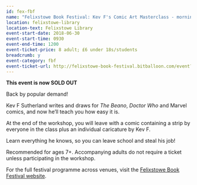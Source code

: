 ```yaml
---
id: fex-fbf
name: "Felixstowe Book Festival: Kev F's Comic Art Masterclass - morning session - SOLD OUT"
location: felixstowe-library
location-text: Felixstowe Library
event-start-date: 2018-06-30
event-start-time: 0930
event-end-time: 1200
event-ticket-price: 8 adult; £6 under 18s/students
breadcrumb: y
event-category: fbf
event-ticket-url: http://felixstowe-book-festival.bitballoon.com/event?event=150535
---
```


**This event is now SOLD OUT**

Back by popular demand!

Kev F Sutherland writes and draws for <cite>The Beano</cite>, <cite>Doctor Who</cite> and Marvel comics, and now he’ll teach you how easy it is.

At the end of the workshop, you will leave with a comic containing a strip by everyone in the class plus an individual caricature by Kev F.

Learn everything he knows, so you can leave school and steal his job!

Recommended for ages 7+. Accompanying adults do not require a ticket unless participating in the workshop.

For the full festival programme across venues, visit the [Felixstowe Book Festival website](https://felixstowebookfestival.co.uk/).
